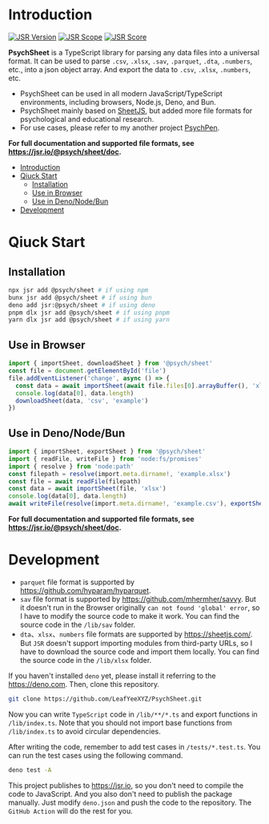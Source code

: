 # Introduction

[![JSR Version](https://jsr.io/badges/@psych/sheet)](https://jsr.io/@psych/sheet) [![JSR Scope](https://jsr.io/badges/@psych)](https://jsr.io/@psych) [![JSR Score](https://jsr.io/badges/@psych/sheet/score)](https://jsr.io/@psych/sheet/score)

**PsychSheet** is a TypeScript library for parsing any data files into a universal format. It can be used to parse `.csv`, `.xlsx`, `.sav`, `.parquet`, `.dta`, `.numbers`, etc., into a json object array. And export the data to `.csv`, `.xlsx`, `.numbers`, etc.

- PsychSheet can be used in all modern JavaScript/TypeScript environments, including browsers, Node.js, Deno, and Bun.
- PsychSheet mainly based on [SheetJS](https://sheetjs.com/), but added more file formats for psychological and educational research.
- For use cases, please refer to my another project [PsychPen](https://github.com/LeafYeeXYZ/PsychPen).

**For full documentation and supported file formats, see <https://jsr.io/@psych/sheet/doc>.**

- [Introduction](#introduction)
- [Qiuck Start](#qiuck-start)
  - [Installation](#installation)
  - [Use in Browser](#use-in-browser)
  - [Use in Deno/Node/Bun](#use-in-denonodebun)
- [Development](#development)

# Qiuck Start

## Installation

```bash
npx jsr add @psych/sheet # if using npm
bunx jsr add @psych/sheet # if using bun
deno add jsr:@psych/sheet # if using deno
pnpm dlx jsr add @psych/sheet # if using pnpm
yarn dlx jsr add @psych/sheet # if using yarn
```

## Use in Browser

```typescript
import { importSheet, downloadSheet } from '@psych/sheet'
const file = document.getElementById('file')
file.addEventListener('change', async () => {
  const data = await importSheet(await file.files[0].arrayBuffer(), 'xlsx')
  console.log(data[0], data.length)
  downloadSheet(data, 'csv', 'example')
})
```

## Use in Deno/Node/Bun

```typescript
import { importSheet, exportSheet } from '@psych/sheet'
import { readFile, writeFile } from 'node:fs/promises'
import { resolve } from 'node:path'
const filepath = resolve(import.meta.dirname!, 'example.xlsx')
const file = await readFile(filepath)
const data = await importSheet(file, 'xlsx')
console.log(data[0], data.length)
await writeFile(resolve(import.meta.dirname!, 'example.csv'), exportSheet(data, 'csv'))
```

**For full documentation and supported file formats, see <https://jsr.io/@psych/sheet/doc>.**

# Development

- `parquet` file format is supported by <https://github.com/hyparam/hyparquet>.
- `sav` file format is supported by <https://github.com/mhermher/savvy>. But it doesn't run in the Browser originally `can not found 'global' error`, so I have to modify the source code to make it work. You can find the source code in the `/lib/sav` folder.
- `dta`、`xlsx`、`numbers` file formats are supported by <https://sheetjs.com/>. But `JSR` doesn't support importing modules from third-party URLs, so I have to download the source code and import them locally. You can find the source code in the `/lib/xlsx` folder.

If you haven't installed `deno` yet, please install it referring to the <https://deno.com>. Then, clone this repository.

```bash
git clone https://github.com/LeafYeeXYZ/PsychSheet.git
```

Now you can write `TypeScript` code in `/lib/**/*.ts` and export functions in `/lib/index.ts`. Note that you should not import base functions from `/lib/index.ts` to avoid circular dependencies.

After writing the code, remember to add test cases in `/tests/*.test.ts`. You can run the test cases using the following command.

```bash
deno test -A
```

This project publishes to <https://jsr.io>, so you don't need to compile the code to JavaScript. And you also don't need to publish the package manually. Just modify `deno.json` and push the code to the repository. The `GitHub Action` will do the rest for you.
